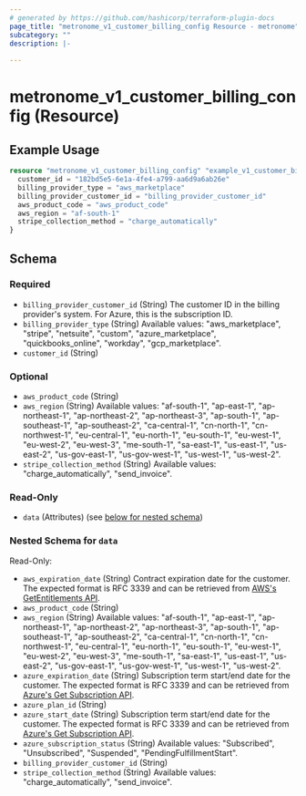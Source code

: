```yaml
---
# generated by https://github.com/hashicorp/terraform-plugin-docs
page_title: "metronome_v1_customer_billing_config Resource - metronome"
subcategory: ""
description: |-
  
---
```


# metronome_v1_customer_billing_config (Resource)



## Example Usage

```terraform
resource "metronome_v1_customer_billing_config" "example_v1_customer_billing_config" {
  customer_id = "182bd5e5-6e1a-4fe4-a799-aa6d9a6ab26e"
  billing_provider_type = "aws_marketplace"
  billing_provider_customer_id = "billing_provider_customer_id"
  aws_product_code = "aws_product_code"
  aws_region = "af-south-1"
  stripe_collection_method = "charge_automatically"
}
```

<!-- schema generated by tfplugindocs -->
## Schema

### Required

- `billing_provider_customer_id` (String) The customer ID in the billing provider's system. For Azure, this is the subscription ID.
- `billing_provider_type` (String) Available values: "aws_marketplace", "stripe", "netsuite", "custom", "azure_marketplace", "quickbooks_online", "workday", "gcp_marketplace".
- `customer_id` (String)

### Optional

- `aws_product_code` (String)
- `aws_region` (String) Available values: "af-south-1", "ap-east-1", "ap-northeast-1", "ap-northeast-2", "ap-northeast-3", "ap-south-1", "ap-southeast-1", "ap-southeast-2", "ca-central-1", "cn-north-1", "cn-northwest-1", "eu-central-1", "eu-north-1", "eu-south-1", "eu-west-1", "eu-west-2", "eu-west-3", "me-south-1", "sa-east-1", "us-east-1", "us-east-2", "us-gov-east-1", "us-gov-west-1", "us-west-1", "us-west-2".
- `stripe_collection_method` (String) Available values: "charge_automatically", "send_invoice".

### Read-Only

- `data` (Attributes) (see [below for nested schema](#nestedatt--data))

<a id="nestedatt--data"></a>
### Nested Schema for `data`

Read-Only:

- `aws_expiration_date` (String) Contract expiration date for the customer. The expected format is RFC 3339 and can be retrieved from [AWS's GetEntitlements API](https://docs.aws.amazon.com/marketplaceentitlement/latest/APIReference/API_GetEntitlements.html).
- `aws_product_code` (String)
- `aws_region` (String) Available values: "af-south-1", "ap-east-1", "ap-northeast-1", "ap-northeast-2", "ap-northeast-3", "ap-south-1", "ap-southeast-1", "ap-southeast-2", "ca-central-1", "cn-north-1", "cn-northwest-1", "eu-central-1", "eu-north-1", "eu-south-1", "eu-west-1", "eu-west-2", "eu-west-3", "me-south-1", "sa-east-1", "us-east-1", "us-east-2", "us-gov-east-1", "us-gov-west-1", "us-west-1", "us-west-2".
- `azure_expiration_date` (String) Subscription term start/end date for the customer. The expected format is RFC 3339 and can be retrieved from [Azure's Get Subscription API](https://learn.microsoft.com/en-us/partner-center/marketplace/partner-center-portal/pc-saas-fulfillment-subscription-api#get-subscription).
- `azure_plan_id` (String)
- `azure_start_date` (String) Subscription term start/end date for the customer. The expected format is RFC 3339 and can be retrieved from [Azure's Get Subscription API](https://learn.microsoft.com/en-us/partner-center/marketplace/partner-center-portal/pc-saas-fulfillment-subscription-api#get-subscription).
- `azure_subscription_status` (String) Available values: "Subscribed", "Unsubscribed", "Suspended", "PendingFulfillmentStart".
- `billing_provider_customer_id` (String)
- `stripe_collection_method` (String) Available values: "charge_automatically", "send_invoice".

